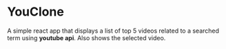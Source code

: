 # YouClone 
A simple react app that displays a list of top 5 videos related to a searched term using **youtube api**. Also shows the selected video.
